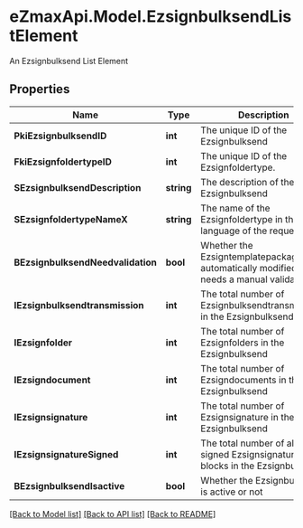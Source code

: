 # eZmaxApi.Model.EzsignbulksendListElement
An Ezsignbulksend List Element

## Properties

Name | Type | Description | Notes
------------ | ------------- | ------------- | -------------
**PkiEzsignbulksendID** | **int** | The unique ID of the Ezsignbulksend | 
**FkiEzsignfoldertypeID** | **int** | The unique ID of the Ezsignfoldertype. | 
**SEzsignbulksendDescription** | **string** | The description of the Ezsignbulksend | 
**SEzsignfoldertypeNameX** | **string** | The name of the Ezsignfoldertype in the language of the requester | 
**BEzsignbulksendNeedvalidation** | **bool** | Whether the Ezsigntemplatepackage was automatically modified and needs a manual validation | 
**IEzsignbulksendtransmission** | **int** | The total number of Ezsignbulksendtransmissions in the Ezsignbulksend | 
**IEzsignfolder** | **int** | The total number of Ezsignfolders in the Ezsignbulksend | 
**IEzsigndocument** | **int** | The total number of Ezsigndocuments in the Ezsignbulksend | 
**IEzsignsignature** | **int** | The total number of Ezsignsignature in the Ezsignbulksend | 
**IEzsignsignatureSigned** | **int** | The total number of already signed Ezsignsignature blocks in the Ezsignbulksend | 
**BEzsignbulksendIsactive** | **bool** | Whether the Ezsignbulksend is active or not | 

[[Back to Model list]](../README.md#documentation-for-models) [[Back to API list]](../README.md#documentation-for-api-endpoints) [[Back to README]](../README.md)

